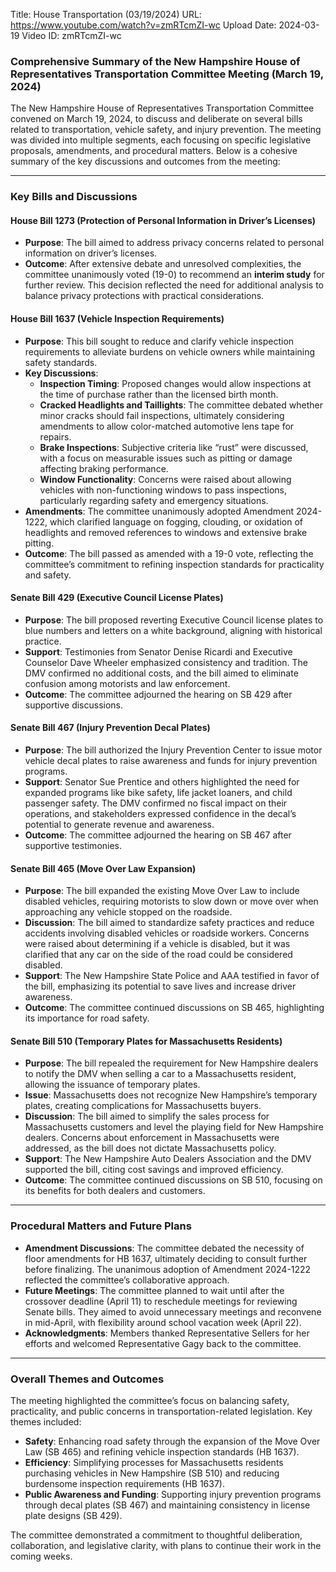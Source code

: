 Title: House Transportation (03/19/2024)
URL: https://www.youtube.com/watch?v=zmRTcmZI-wc
Upload Date: 2024-03-19
Video ID: zmRTcmZI-wc

### Comprehensive Summary of the New Hampshire House of Representatives Transportation Committee Meeting (March 19, 2024)

The New Hampshire House of Representatives Transportation Committee convened on March 19, 2024, to discuss and deliberate on several bills related to transportation, vehicle safety, and injury prevention. The meeting was divided into multiple segments, each focusing on specific legislative proposals, amendments, and procedural matters. Below is a cohesive summary of the key discussions and outcomes from the meeting:

---

### **Key Bills and Discussions**

#### **House Bill 1273 (Protection of Personal Information in Driver’s Licenses)**
- **Purpose**: The bill aimed to address privacy concerns related to personal information on driver’s licenses.
- **Outcome**: After extensive debate and unresolved complexities, the committee unanimously voted (19-0) to recommend an **interim study** for further review. This decision reflected the need for additional analysis to balance privacy protections with practical considerations.

#### **House Bill 1637 (Vehicle Inspection Requirements)**
- **Purpose**: This bill sought to reduce and clarify vehicle inspection requirements to alleviate burdens on vehicle owners while maintaining safety standards.
- **Key Discussions**:
  - **Inspection Timing**: Proposed changes would allow inspections at the time of purchase rather than the licensed birth month.
  - **Cracked Headlights and Taillights**: The committee debated whether minor cracks should fail inspections, ultimately considering amendments to allow color-matched automotive lens tape for repairs.
  - **Brake Inspections**: Subjective criteria like “rust” were discussed, with a focus on measurable issues such as pitting or damage affecting braking performance.
  - **Window Functionality**: Concerns were raised about allowing vehicles with non-functioning windows to pass inspections, particularly regarding safety and emergency situations.
- **Amendments**: The committee unanimously adopted Amendment 2024-1222, which clarified language on fogging, clouding, or oxidation of headlights and removed references to windows and extensive brake pitting.
- **Outcome**: The bill passed as amended with a 19-0 vote, reflecting the committee’s commitment to refining inspection standards for practicality and safety.

#### **Senate Bill 429 (Executive Council License Plates)**
- **Purpose**: The bill proposed reverting Executive Council license plates to blue numbers and letters on a white background, aligning with historical practice.
- **Support**: Testimonies from Senator Denise Ricardi and Executive Counselor Dave Wheeler emphasized consistency and tradition. The DMV confirmed no additional costs, and the bill aimed to eliminate confusion among motorists and law enforcement.
- **Outcome**: The committee adjourned the hearing on SB 429 after supportive discussions.

#### **Senate Bill 467 (Injury Prevention Decal Plates)**
- **Purpose**: The bill authorized the Injury Prevention Center to issue motor vehicle decal plates to raise awareness and funds for injury prevention programs.
- **Support**: Senator Sue Prentice and others highlighted the need for expanded programs like bike safety, life jacket loaners, and child passenger safety. The DMV confirmed no fiscal impact on their operations, and stakeholders expressed confidence in the decal’s potential to generate revenue and awareness.
- **Outcome**: The committee adjourned the hearing on SB 467 after supportive testimonies.

#### **Senate Bill 465 (Move Over Law Expansion)**
- **Purpose**: The bill expanded the existing Move Over Law to include disabled vehicles, requiring motorists to slow down or move over when approaching any vehicle stopped on the roadside.
- **Discussion**: The bill aimed to standardize safety practices and reduce accidents involving disabled vehicles or roadside workers. Concerns were raised about determining if a vehicle is disabled, but it was clarified that any car on the side of the road could be considered disabled.
- **Support**: The New Hampshire State Police and AAA testified in favor of the bill, emphasizing its potential to save lives and increase driver awareness.
- **Outcome**: The committee continued discussions on SB 465, highlighting its importance for road safety.

#### **Senate Bill 510 (Temporary Plates for Massachusetts Residents)**
- **Purpose**: The bill repealed the requirement for New Hampshire dealers to notify the DMV when selling a car to a Massachusetts resident, allowing the issuance of temporary plates.
- **Issue**: Massachusetts does not recognize New Hampshire’s temporary plates, creating complications for Massachusetts buyers.
- **Discussion**: The bill aimed to simplify the sales process for Massachusetts customers and level the playing field for New Hampshire dealers. Concerns about enforcement in Massachusetts were addressed, as the bill does not dictate Massachusetts policy.
- **Support**: The New Hampshire Auto Dealers Association and the DMV supported the bill, citing cost savings and improved efficiency.
- **Outcome**: The committee continued discussions on SB 510, focusing on its benefits for both dealers and customers.

---

### **Procedural Matters and Future Plans**
- **Amendment Discussions**: The committee debated the necessity of floor amendments for HB 1637, ultimately deciding to consult further before finalizing. The unanimous adoption of Amendment 2024-1222 reflected the committee’s collaborative approach.
- **Future Meetings**: The committee planned to wait until after the crossover deadline (April 11) to reschedule meetings for reviewing Senate bills. They aimed to avoid unnecessary meetings and reconvene in mid-April, with flexibility around school vacation week (April 22).
- **Acknowledgments**: Members thanked Representative Sellers for her efforts and welcomed Representative Gagy back to the committee.

---

### **Overall Themes and Outcomes**
The meeting highlighted the committee’s focus on balancing safety, practicality, and public concerns in transportation-related legislation. Key themes included:
- **Safety**: Enhancing road safety through the expansion of the Move Over Law (SB 465) and refining vehicle inspection standards (HB 1637).
- **Efficiency**: Simplifying processes for Massachusetts residents purchasing vehicles in New Hampshire (SB 510) and reducing burdensome inspection requirements (HB 1637).
- **Public Awareness and Funding**: Supporting injury prevention programs through decal plates (SB 467) and maintaining consistency in license plate designs (SB 429).

The committee demonstrated a commitment to thoughtful deliberation, collaboration, and legislative clarity, with plans to continue their work in the coming weeks.